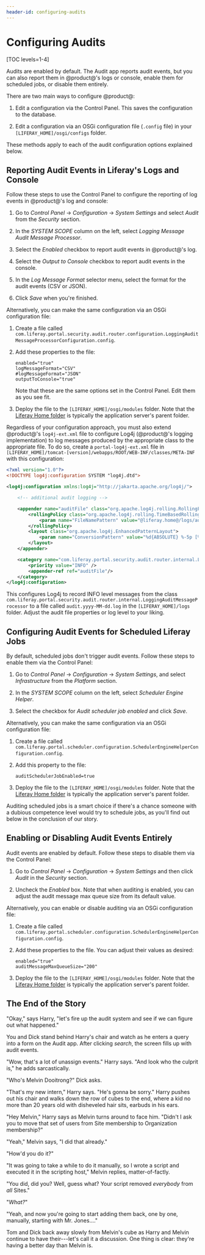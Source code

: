 ```yaml
---
header-id: configuring-audits
---
```


# Configuring Audits

[TOC levels=1-4]

Audits are enabled by default. The Audit app reports audit events, but you can 
also report them in @product@'s logs or console, enable them for scheduled jobs, 
or disable them entirely. 

There are two main ways to configure @product@:

1.  Edit a configuration via the Control Panel. This saves the configuration to 
    the database. 

2.  Edit a configuration via an OSGi configuration file (`.config` file) in your
    `[LIFERAY_HOME]/osgi/configs` folder.

These methods apply to each of the audit configuration options explained below.

## Reporting Audit Events in Liferay's Logs and Console

Follow these steps to use the Control Panel to configure the reporting of log 
events in @product@'s log and console: 

1.  Go to *Control Panel* &rarr; *Configuration* &rarr; *System Settings* and 
    select *Audit* from the *Security* section. 

2.  In the *SYSTEM SCOPE* column on the left, select 
    *Logging Message Audit Message Processor*. 

3.  Select the *Enabled* checkbox to report audit events in @product@'s log. 

4.  Select the *Output to Console* checkbox to report audit events in the 
    console. 

5.  In the *Log Message Format* selector menu, select the format for the audit 
    events (CSV or JSON). 

6.  Click *Save* when you're finished. 

Alternatively, you can make the same configuration via an OSGi configuration 
file: 

1.  Create a file called `com.liferay.portal.security.audit.router.configuration.LoggingAuditMessageProcessorConfiguration.config`. 

2.  Add these properties to the file: 

    ```properties
    enabled="true"
    logMessageFormat="CSV"
    #logMessageFormat="JSON"
    outputToConsole="true"
    ```

    Note that these are the same options set in the Control Panel. Edit them as 
    you see fit. 

3.  Deploy the file to the `[LIFERAY_HOME]/osgi/modules` folder. Note that the 
    [Liferay Home folder](/docs/7-2/deploy/-/knowledge_base/d/liferay-home) 
    is typically the application server's parent folder. 

Regardless of your configuration approach, you must also extend @product@'s 
`log4j-ext.xml` file to configure Log4j (@product@'s logging implementation) to
log messages produced by the appropriate class to the appropriate file. To do
so, create a `portal-log4j-ext.xml` file in 
`[LIFERAY_HOME]/tomcat-[version]/webapps/ROOT/WEB-INF/classes/META-INF` 
with this configuration: 

```xml
<?xml version="1.0"?>
<!DOCTYPE log4j:configuration SYSTEM "log4j.dtd">

<log4j:configuration xmlns:log4j="http://jakarta.apache.org/log4j/">

    <!-- additional audit logging -->

    <appender name="auditFile" class="org.apache.log4j.rolling.RollingFileAppender">
        <rollingPolicy class="org.apache.log4j.rolling.TimeBasedRollingPolicy">
            <param name="FileNamePattern" value="@liferay.home@/logs/audit.%d{yyyy-MM-dd}.log" />
        </rollingPolicy>
        <layout class="org.apache.log4j.EnhancedPatternLayout">
            <param name="ConversionPattern" value="%d{ABSOLUTE} %-5p [%t][%c{1}:%L] %m%n" />
        </layout>
    </appender>

    <category name="com.liferay.portal.security.audit.router.internal.LoggingAuditMessageProcessor">
        <priority value="INFO" />
        <appender-ref ref="auditFile"/>
    </category>
</log4j:configuration>
```

This configures Log4j to record INFO level messages from the class 
`com.liferay.portal.security.audit.router.internal.LoggingAuditMessageProcessor`
to a file called `audit.yyyy-MM-dd.log` in the `[LIFERAY_HOME]/logs` folder. 
Adjust the audit file properties or log level to your liking. 

## Configuring Audit Events for Scheduled Liferay Jobs

By default, scheduled jobs don't trigger audit events. Follow these steps to 
enable them via the Control Panel: 

1.  Go to *Control Panel* &rarr; *Configuration* &rarr; *System Settings*, and 
    select *Infrastructure* from the *Platform* section. 

2.  In the *SYSTEM SCOPE* column on the left, select *Scheduler Engine Helper*. 

3.  Select the checkbox for *Audit scheduler job enabled* and click
    *Save*. 

Alternatively, you can make the same configuration via an OSGi configuration 
file: 

1.  Create a file called 
`com.liferay.portal.scheduler.configuration.SchedulerEngineHelperConfiguration.config`. 

2.  Add this property to the file: 

    ```properties
    auditSchedulerJobEnabled=true
    ```

3.  Deploy the file to the `[LIFERAY_HOME]/osgi/modules` folder. Note that the 
    [Liferay Home folder](/docs/7-2/deploy/-/knowledge_base/d/liferay-home) 
    is typically the application server's parent folder. 

Auditing scheduled jobs is a smart choice if there's a chance someone with a 
dubious competence level would try to schedule jobs, as you'll find out below in
the conclusion of our story. 

## Enabling or Disabling Audit Events Entirely

Audit events are enabled by default. Follow these steps to disable them via the 
Control Panel: 

1.  Go to *Control Panel* &rarr; *Configuration* &rarr; *System Settings* and 
    then click *Audit* in the *Security* section. 

2.  Uncheck the *Enabled* box. Note that when auditing is enabled, you can 
    adjust the audit message max queue size from its default value. 

Alternatively, you can enable or disable auditing via an OSGi configuration 
file: 

1.  Create a file called 
    `com.liferay.portal.scheduler.configuration.SchedulerEngineHelperConfiguration.config`. 

2.  Add these properties to the file. You can adjust their values as desired: 

    ```properties
    enabled="true"
    auditMessageMaxQueueSize="200"
    ```

3.  Deploy the file to the `[LIFERAY_HOME]/osgi/modules` folder. Note that the 
    [Liferay Home folder](/docs/7-2/deploy/-/knowledge_base/d/liferay-home) 
    is typically the application server's parent folder. 

## The End of the Story

"Okay," says Harry, "let's fire up the audit system and see if we can figure out 
what happened." 

You and Dick stand behind Harry's chair and watch as he enters a query into a
form on the Audit app. After clicking *search*, the screen fills up with audit 
events. 

"Wow, that's a lot of unassign events." Harry says. "And look who the culprit
is," he adds sarcastically. 

"Who's Melvin Dooitrong?" Dick asks. 

"That's my new intern," Harry says. "He's gonna be sorry." Harry pushes out his
chair and walks down the row of cubes to the end, where a kid no more than 20
years old with disheveled hair sits, earbuds in his ears. 

"Hey Melvin," Harry says as Melvin turns around to face him. "Didn't I ask you
to move that set of users from Site membership to Organization membership?" 

"Yeah," Melvin says, "I did that already." 

"How'd you do it?"

"It was going to take a while to do it manually, so I wrote a script and
executed it in the scripting host," Melvin replies, matter-of-factly. 

"You did, did you? Well, guess what? Your script removed *everybody* from *all*
Sites."

"*What?*" 

"Yeah, and now you're going to start adding them back, one by one, manually,
starting with Mr. Jones...." 

Tom and Dick back away slowly from Melvin's cube as Harry and Melvin continue to
have their---let's call it a discussion. One thing is clear: they're having a
better day than Melvin is. 
